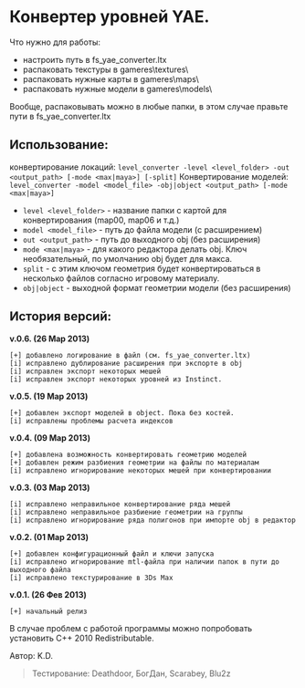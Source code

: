 # Конвертер уровней YAE.
Что нужно для работы:
* настроить путь в fs_yae_converter.ltx
* распаковать текстуры в gameres\textures\
* распаковать нужные карты в gameres\maps\
* распаковать нужные модели в gameres\models\

Вообще, распаковывать можно в любые папки, в этом случае правьте пути в fs_yae_converter.ltx

## Использование: 
конвертирование локаций:	`level_converter -level <level_folder> -out <output_path> [-mode <max|maya>] [-split]`
Конвертирование моделей:	`level_converter -model <model_file> -obj|object <output_path> [-mode <max|maya>]`

- `level <level_folder>` - название папки с картой для конвертирования (map00, map06 и т.д.)
- `model <model_file>` - путь до файла модели (с расширением)
- `out <output_path>` - путь до выходного obj (без расширения)
- `mode <max|maya>` - для какого редактора делать obj. Ключ необязательный, по умолчанию obj будет для макса.
- `split` - с этим ключом геометрия будет конвертироваться в несколько файлов согласно игровому материалу.
- `obj|object` - выходной формат геометрии модели (без расширения)

## История версий:

**v.0.6. (26 Мар 2013)** 
>
	[+] добавлено логирование в файл (см. fs_yae_converter.ltx)
	[i] исправлено дублирование расширения при экспорте в obj
	[i] исправлен экспорт некоторых мешей
	[i] исправлен экспорт некоторых уровней из Instinct.

**v.0.5. (19 Мар 2013)**
>
	[+] добавлен экспорт моделей в object. Пока без костей.
	[i] исправлены проблемы расчета индексов

**v.0.4. (09 Мар 2013)**
>
	[+] добавлена возможность конвертировать геометрию моделей
	[+] добавлен режим разбиения геометрии на файлы по материалам
	[i] исправлено игнорирование некоторых мешей при конвертировании

**v.0.3. (03 Мар 2013)**
>
	[i] исправлено неправильное конвертирование ряда мешей
	[i] исправлено неправильное разбиение геометрии на группы
	[i] исправлено игнорирование ряда полигонов при импорте obj в редактор

**v.0.2. (01 Мар 2013)**
>
	[+] добавлен конфигурационный файл и ключи запуска
	[i] исправлено игнорирование mtl-файла при наличии папок в пути до выходного файла
	[i] исправлено текстурирование в 3Ds Max

**v.0.1. (26 Фев 2013)**
>
	[+] начальный релиз

В случае проблем с работой программы можно попробовать установить C++ 2010 Redistributable.

Автор: K.D.
> Тестирование: Deathdoor, БогДан, Scarabey, Blu2z
